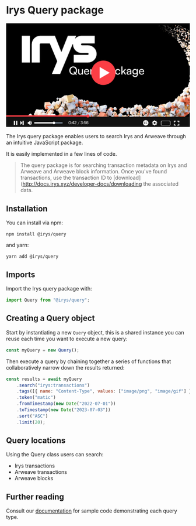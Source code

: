 # Irys Query package
[![Irys query package](./assets/query-package-yt-image.png?raw=true)](https://youtu.be/gF0sKKSwxJ8)

The Irys query package enables users to search Irys and Arweave through an intuitive JavaScript package.

It is easily implemented in a few lines of code.	

>The query package is for searching transaction metadata on Irys and Arweave and Arweave block information. Once you've found transactions, use the transaction ID to [download](http://docs.irys.xyz/developer-docs/downloading the associated data.

## Installation

You can install via npm:

```console
npm install @irys/query
```

and yarn:

```console
yarn add @irys/query
```

## Imports

Import the Irys query package with:

```js
import Query from "@irys/query";
```

## Creating a Query object

Start by instantiating a new `Query` object, this is a shared instance you can reuse each time you want to execute a new query:

```js
const myQuery = new Query();
```

Then execute a query by chaining together a series of functions that collaboratively narrow down the results returned:

```js
const results = await myQuery
	.search("irys:transactions")
	.tags([{ name: "Content-Type", values: ["image/png", "image/gif"] }])
	.token("matic")
	.fromTimestamp(new Date("2022-07-01"))
	.toTimestamp(new Date("2023-07-03"))
	.sort("ASC")
	.limit(20);
```

## Query locations

Using the Query class users can search:

- Irys transactions
- Arweave transactions
- Arweave blocks

## Further reading

Consult our [documentation](http://docs.irys.xyz/developer-docs/querying/query-package#imports) for sample code demonstrating each query type. 

